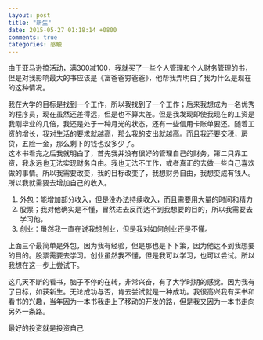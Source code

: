 ```yaml
---
layout: post
title: "新生"
date: 2015-05-27 01:18:14 +0800
comments: true
categories: 感触
---
```

由于亚马逊搞活动，满300减100，我就买了一些个人管理和个人财务管理的书，但是对我影响最大的书应该是《富爸爸穷爸爸》，他帮我弄明白了我为什么是现在的这种情况。    
<!--more-->
我在大学的目标是找到一个工作，所以我找到了一个工作；后来我想成为一名优秀的程序员，现在虽然还差得远，但是也不算太差。但是我发现即使我现在的工资是我刚毕业的几倍，我还是处于一种月光的状态，还有一些信用卡账单要还。随着工资的增长，我对生活的要求就越高，那么我的支出就越高。而且我还要交税，房贷，五险一金，那么剩下的钱也没多少了。    
这本书看完之后我就明白了，首先我并没有很好的管理自己的财务，第二只靠工资，我永远也无法实现财务自由。我也无法不工作，或者真正的去做一些自己喜欢做的事情。所以我需要改变，我的目标改变了，我想财务自由，我想变成有钱人。    
所以我就需要去增加自己的收入。    

1. 外包：能增加部分收入，但是没办法持续收入，而且需要用大量的时间和精力
2. 股票；我对他确实是不懂，冒然进去反而达不到我想要的目的，所以我需要去学习他，
3. 创业：虽然我一直在说我想创业，但是我对如何创业还是不懂。

上面三个最简单是外包，因为我有经验，但是那也是下下策，因为他达不到我想要的目的。股票需要去学习。创业虽然我不懂，但是我可以学习，也可以尝试。所以我想在这一步上尝试下。    

这几天不断的看书，脑子不停的在转，非常兴奋，有了大学时期的感觉。因为我有了目标，如获新生。无论成功与否，肯去尝试就是一种成功。我很高兴我有买书和看书的兴趣，当年因为一本书我走上了移动的开发的路，但是我又因为一本书走向另外一条路。

>
最好的投资就是投资自己
>